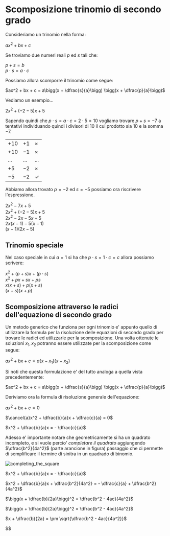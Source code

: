 # Scomposizione trinomio di secondo grado  

Consideriamo un trinomio nella forma:  

$ax^2 + bx + c$  

Se troviamo due numeri reali $p$ ed $s$ tali che:  

$p + s = b$  
$p \cdot s = a \cdot c$  

Possiamo allora scomporre il trinomio come segue:  

$ax^2 + bx + c = a\bigg(x + \dfrac{s}{a}\bigg) \bigg(x + \dfrac{p}{a}\bigg)$  

Vediamo un esempio...  

$2x^2 + (-2-5)x + 5$  

Sapendo quindi che $p \cdot s = a \cdot c = 2 \cdot 5 = 10$ vogliamo trovare $p + s = -7$ a tentativi individuando quindi i divisori di $10$ il cui prodotto sia $10$ e la somma $-7$.  

|       |      |              |
| ----- | ---- | ------------ |
| $+10$ | $+1$ | $\times$     |
| $+10$ | $-1$ | $\times$     |
| ...   | ...  | ...          |
| $+5$  | $-2$ | $\times$     |
| $-5$  | $-2$ | $\checkmark$ |

Abbiamo allora trovato $p = -2$ ed $s = -5$ possiamo ora riscrivere l'espressione.  

$2x^2 - 7x + 5$  
$2x^2 + (-2-5)x + 5$  
$2x^2 -2x -5x + 5$  
$2x(x - 1) - 5(x - 1)$  
$(x - 1)(2x - 5)$  

## Trinomio speciale  

Nel caso speciale in cui $a = 1$ si ha che $p \cdot s = 1 \cdot c = c$ allora possiamo scrivere:  

$x^2 + (p + s)x + (p \cdot s)$  
$x^2 + px + sx + ps$  
$x(x + s) + p(x + s)$  
$(x + s)(x + p)$  
 

## Scomposizione attraverso le radici dell'equazione di secondo grado  

Un metodo generico che funziona per ogni trinomio e' appunto quello di utilizzare la formula per la risoluzione delle equazioni di secondo grado per trovare le radici ed utilizzarle per la scomposizione. Una volta ottenute le soluzioni $x_1, x_2$ potranno essere utilizzate per la scomposizione come segue:  

$ax^2 + bx + c = a(x - x_1)(x - x_2)$  

Si noti che questa formulazione e' del tutto analoga a quella vista precedentemente:  

$ax^2 + bx + c = a\bigg(x + \dfrac{s}{a}\bigg) \bigg(x + \dfrac{p}{a}\bigg)$  

Deriviamo ora la formula di risoluzione generale dell'equazione:  

$ax^2 + bx + c = 0$  

$\cancel{a}x^2 + \dfrac{b}{a}x + \dfrac{c}{a} = 0$  

$x^2 + \dfrac{b}{a}x = - \dfrac{c}{a}$  

Adesso e' importante notare che geometricamente si ha un quadrato incompleto, e si vuole percio' *completare il quadrato* aggiungendo $\dfrac{b^2}{4a^2}$ (parte arancione in figura) passaggio che ci permette di semplificare il termine di sinitra in un quadrado di binomio.  

![completing_the_square](https://user-images.githubusercontent.com/7195133/224638542-8126aaf5-6a56-46bc-bb35-848f0c9acbac.jpg)  

$x^2 + \dfrac{b}{a}x = - \dfrac{c}{a}$  

$x^2 + \dfrac{b}{a}x + \dfrac{b^2}{4a^2} = - \dfrac{c}{a} + \dfrac{b^2}{4a^2}$  

$\bigg(x + \dfrac{b}{2a}\bigg)^2 = \dfrac{b^2 - 4ac}{4a^2}$  

$\bigg(x + \dfrac{b}{2a}\bigg)^2 = \dfrac{b^2 - 4ac}{4a^2}$  

$x + \dfrac{b}{2a} = \pm \sqrt{\dfrac{b^2 - 4ac}{4a^2}}$  

$$